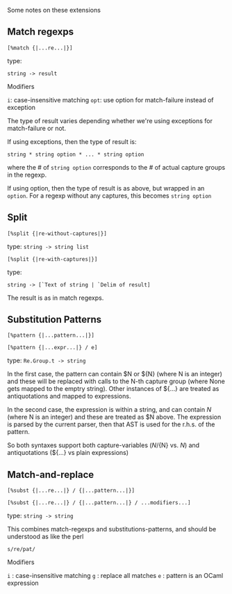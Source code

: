 
Some notes on these extensions


## Match regexps

```
[%match {|...re...|}]
```

type:
```
string -> result
```

Modifiers

`i`: case-insensitive matching
`opt`: use option for match-failure instead of exception

The type of result varies depending whether we're using exceptions for
match-failure or not.

If using exceptions, then the type of result is:
```
string * string option * ... * string option
```

where the # of `string option` corresponds to the # of actual capture groups in the regexp.

If using option, then the type of result is as above, but wrapped in an `option`.
For a regexp without any captures, this becomes `string option`

## Split

```
[%split {|re-without-captures|}]
```

type: `string -> string list`

```
[%split {|re-with-captures|}]
```

type: 
```
string -> [`Text of string | `Delim of result]
```

The result is as in match regexps.

## Substitution Patterns

```
[%pattern {|...pattern...|}]
```

```
[%pattern {|...expr...|} / e]
```

type: `Re.Group.t -> string`

In the first case, the pattern can contain $N or ${N} (where N is an
integer) and these will be replaced with calls to the N-th capture
group (where None gets mapped to the emptry string).  Other instances
of ${...} are treated as antiquotations and mapped to expressions.

In the second case, the expression is within a string, and can contain
$N$ (where N is an integer) and these are treated as $N above.  The
expression is parsed by the current parser, then that AST is used for
the r.h.s. of the pattern.

So both syntaxes support both capture-variables ($N/${N} vs. $N$) and
antiquotations (${...} vs plain expressions)

## Match-and-replace

```
[%subst {|...re...|} / {|...pattern...|}]
```

```
[%subst {|...re...|} / {|...pattern...|} / ...modifiers...]
```

type: `string -> string`

This combines match-regexps and substitutions-patterns, and should be
understood as like the perl

```
s/re/pat/
```

Modifiers

`i` : case-insensitive matching
`g` : replace all matches
`e` : pattern is an OCaml expression
